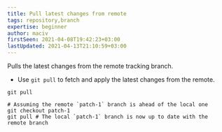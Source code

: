 ```yaml
---
title: Pull latest changes from remote
tags: repository,branch
expertise: beginner
author: maciv
firstSeen: 2021-04-08T19:42:23+03:00
lastUpdated: 2021-04-13T21:10:59+03:00
---
```


Pulls the latest changes from the remote tracking branch.

- Use `git pull` to fetch and apply the latest changes from the remote.

```shell
git pull
```

```shell
# Assuming the remote `patch-1` branch is ahead of the local one
git checkout patch-1
git pull # The local `patch-1` branch is now up to date with the remote branch
```
